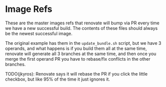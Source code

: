 # Image Refs

These are the master images refs that renovate will bump via PR every time we have a new successful build. The contents of these files should always be the newest successful image.

The original example has them in the `update_bundle.sh` script, but we have 3 operands, and what happens is if you build them all at the same time, renovate will generate all 3 branches at the same time, and then once you merge the first operand PR you have to rebase/fix conflicts in the other branches.

TODO(jkyros): Renovate says it will rebase the PR if you click the little checkbox, but like 95% of the time it just ignores it.
